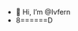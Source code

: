 - 👋 Hi, I’m @Ivfern
- 8======D
<!---
Ivfern/Ivfern is a ✨ special ✨ repository because its `README.md` (this file) appears on your GitHub profile.
You can click the Preview link to take a look at your changes.
--->
